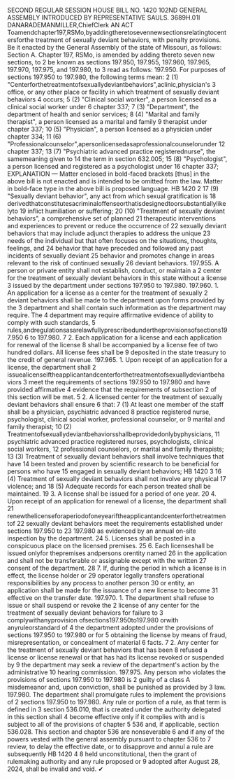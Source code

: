 SECOND REGULAR SESSION
HOUSE BILL NO. 1420
102ND GENERAL ASSEMBLY
INTRODUCED BY REPRESENTATIVE SAULS.
3689H.01I DANARADEMANMILLER,ChiefClerk
AN ACT
Toamendchapter197,RSMo,byaddingtheretosevennewsectionsrelatingtocentersforthe
treatment of sexually deviant behaviors, with penalty provisions.
Be it enacted by the General Assembly of the state of Missouri, as follows:
Section A. Chapter 197, RSMo, is amended by adding thereto seven new sections, to
2 be known as sections 197.950, 197.955, 197.960, 197.965, 197.970, 197.975, and 197.980, to
3 read as follows:
197.950. For purposes of sections 197.950 to 197.980, the following terms mean:
2 (1) "Centerforthetreatmentofsexuallydeviantbehaviors",aclinic,physician's
3 office, or any other place or facility in which treatment of sexually deviant behaviors
4 occurs;
5 (2) "Clinical social worker", a person licensed as a clinical social worker under
6 chapter 337;
7 (3) "Department", the department of health and senior services;
8 (4) "Marital and family therapist", a person licensed as a marital and family
9 therapist under chapter 337;
10 (5) "Physician", a person licensed as a physician under chapter 334;
11 (6) "Professionalcounselor",apersonlicensedasaprofessionalcounselorunder
12 chapter 337;
13 (7) "Psychiatric advanced practice registerednurse", the samemeaning given to
14 the term in section 632.005;
15 (8) "Psychologist", a person licensed and registered as a psychologist under
16 chapter 337;
EXPLANATION — Matter enclosed in bold-faced brackets [thus] in the above bill is not enacted and is
intended to be omitted from the law. Matter in bold-face type in the above bill is proposed language.
HB 1420 2
17 (9) "Sexually deviant behavior", any act from which sexual gratification is
18 derivedthatconstitutesacriminaloffenseorthatisdesignedtoorsubstantiallylikelyto
19 inflict humiliation or suffering;
20 (10) "Treatment of sexually deviant behaviors", a comprehensive set of planned
21 therapeutic interventions and experiences to prevent or reduce the occurrence of
22 sexually deviant behaviors that may include adjunct therapies to address the unique
23 needs of the individual but that often focuses on the situations, thoughts, feelings, and
24 behavior that have preceded and followed any past incidents of sexually deviant
25 behavior and promotes change in areas relevant to the risk of continued sexually
26 deviant behaviors.
197.955. A person or private entity shall not establish, conduct, or maintain a
2 center for the treatment of sexually deviant behaviors in this state without a license
3 issued by the department under sections 197.950 to 197.980.
197.960. 1. An application for a license as a center for the treatment of sexually
2 deviant behaviors shall be made to the department upon forms provided by the
3 department and shall contain such information as the department may require. The
4 department may require affirmative evidence of ability to comply with such standards,
5 rules,andregulationsasarelawfullyprescribedundertheprovisionsofsections197.950
6 to 197.980.
7 2. Each application for a license and each application for renewal of the license
8 shall be accompanied by a license fee of two hundred dollars. All license fees shall be
9 deposited in the state treasury to the credit of general revenue.
197.965. 1. Upon receipt of an application for a license, the department shall
2 issuealicenseiftheapplicantandcenterforthetreatmentofsexuallydeviantbehaviors
3 meet the requirements of sections 197.950 to 197.980 and have provided affirmative
4 evidence that the requirements of subsection 2 of this section will be met.
5 2. A licensed center for the treatment of sexually deviant behaviors shall ensure
6 that:
7 (1) At least one member of the staff shall be a physician, psychiatric advanced
8 practice registered nurse, psychologist, clinical social worker, professional counselor, or
9 marital and family therapist;
10 (2) Treatmentofsexuallydeviantbehaviorsshallbeprovidedonlybyphysicians,
11 psychiatric advanced practice registered nurses, psychologists, clinical social workers,
12 professional counselors, or marital and family therapists;
13 (3) Treatment of sexually deviant behaviors shall involve techniques that have
14 been tested and proven by scientific research to be beneficial for persons who have
15 engaged in sexually deviant behaviors;
HB 1420 3
16 (4) Treatment of sexually deviant behaviors shall not involve any physical
17 violence; and
18 (5) Adequate records for each person treated shall be maintained.
19 3. A license shall be issued for a period of one year.
20 4. Upon receipt of an application for renewal of a license, the department shall
21 renewthelicenseforaperiodofoneyeariftheapplicantandcenterforthetreatmentof
22 sexually deviant behaviors meet the requirements established under sections 197.950 to
23 197.980 as evidenced by an annual on-site inspection by the department.
24 5. Licenses shall be posted in a conspicuous place on the licensed premises.
25 6. Each licenseshall be issued onlyfor thepremises andpersons orentity named
26 in the application and shall not be transferable or assignable except with the written
27 consent of the department.
28 7. If, during the period in which a license is in effect, the license holder or
29 operator legally transfers operational responsibilities by any process to another person
30 or entity, an application shall be made for the issuance of a new license to become
31 effective on the transfer date.
197.970. 1. The department shall refuse to issue or shall suspend or revoke the
2 license of any center for the treatment of sexually deviant behaviors for failure to
3 complywithanyprovision ofsections197.950to197.980 orwith anyruleorstandard of
4 the department adopted under the provisions of sections 197.950 to 197.980 or for
5 obtaining the license by means of fraud, misrepresentation, or concealment of material
6 facts.
7 2. Any center for the treatment of sexually deviant behaviors that has been
8 refused a license or license renewal or that has had its license revoked or suspended by
9 the department may seek a review of the department's action by the administrative
10 hearing commission.
197.975. Any person who violates the provisions of sections 197.950 to 197.980 is
2 guilty of a class A misdemeanor and, upon conviction, shall be punished as provided by
3 law.
197.980. The department shall promulgate rules to implement the provisions of
2 sections 197.950 to 197.980. Any rule or portion of a rule, as that term is defined in
3 section 536.010, that is created under the authority delegated in this section shall
4 become effective only if it complies with and is subject to all of the provisions of chapter
5 536 and, if applicable, section 536.028. This section and chapter 536 are nonseverable
6 and if any of the powers vested with the general assembly pursuant to chapter 536 to
7 review, to delay the effective date, or to disapprove and annul a rule are subsequently
HB 1420 4
8 held unconstitutional, then the grant of rulemaking authority and any rule proposed or
9 adopted after August 28, 2024, shall be invalid and void.
✔